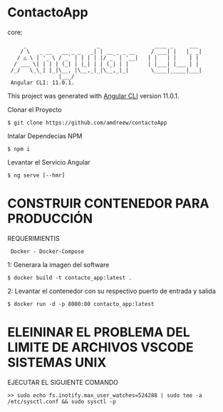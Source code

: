 # ContactoApp

core:
```
     _                      _                 ____ _     ___
    / \   _ __   __ _ _   _| | __ _ _ __     / ___| |   |_ _|
   / △ \ | '_ \ / _` | | | | |/ _` | '__|   | |   | |    | |
  / ___ \| | | | (_| | |_| | | (_| | |      | |___| |___ | |
 /_/   \_\_| |_|\__, |\__,_|_|\__,_|_|       \____|_____|___|
                |___/
 Angular CLI: 11.0.1.   
```

This project was generated with [Angular CLI](https://github.com/angular/angular-cli) version 11.0.1.

Clonar el Proyecto
```
$ git clone https://github.com/amdreew/contactoApp
```
Intalar Dependecias NPM
```
$ npm i
```
Levantar el Servicio Angular
```
$ ng serve [--hmr]
```
# CONSTRUIR CONTENEDOR PARA PRODUCCIÓN

REQUERIMIENTIS
```
 Docker - Docker-Compose
```
1: Generara la imagen del software
```
$ docker build -t contacto_app:latest .
```
2: Levantar el contenedor con su respectivo puerto de entrada y salida
```
$ docker run -d -p 8080:80 contacto_app:latest
```
# ELEININAR EL PROBLEMA DEL LIMITE DE ARCHIVOS VSCODE SISTEMAS UNIX

EJECUTAR EL SIGUIENTE COMANDO
```
>> sudo echo fs.inotify.max_user_watches=524288 | sudo tee -a /etc/sysctl.conf && sudo sysctl -p
```

